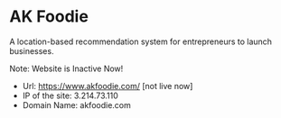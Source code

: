 # AK Foodie
A location-based recommendation system for entrepreneurs to launch businesses.

Note: Website is Inactive Now!
- Url: https://www.akfoodie.com/ [not live now]
- IP of the site: 3.214.73.110
- Domain Name: akfoodie.com






